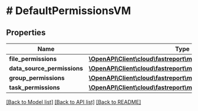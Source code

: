 # # DefaultPermissionsVM

## Properties

Name | Type | Description | Notes
------------ | ------------- | ------------- | -------------
**file_permissions** | [**\OpenAPI\Client\cloud\fastreport\model\FilePermissions**](FilePermissions.md) |  | [optional]
**data_source_permissions** | [**\OpenAPI\Client\cloud\fastreport\model\DataSourcePermissions**](DataSourcePermissions.md) |  | [optional]
**group_permissions** | [**\OpenAPI\Client\cloud\fastreport\model\GroupPermissions**](GroupPermissions.md) |  | [optional]
**task_permissions** | [**\OpenAPI\Client\cloud\fastreport\model\TaskPermissions**](TaskPermissions.md) |  | [optional]

[[Back to Model list]](../../README.md#models) [[Back to API list]](../../README.md#endpoints) [[Back to README]](../../README.md)
